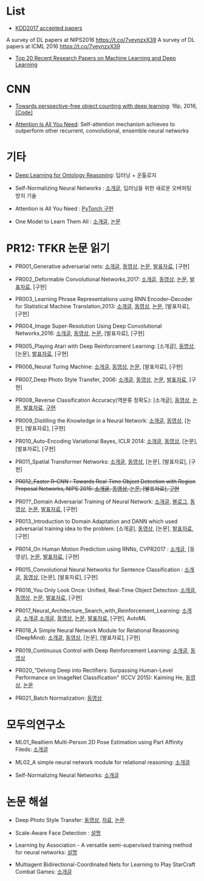 
# List

- [KDD2017 accepted papers](https://t.co/ScQ7iPgcMz)

A survey of DL papers at NIPS2016 https://t.co/7veynzxX39
A survey of DL papers at ICML 2016 https://t.co/7veynzxX39

- [Top 20 Recent Research Papers on Machine Learning and Deep Learning](http://www.kdnuggets.com/2017/04/top-20-papers-machine-learning.html#.WUsfbiim0As.facebook)

# CNN
- [Towards perspective-free object counting with deep learning](http://agamenon.tsc.uah.es/Investigacion/gram/publications/eccv2016-onoro.pdf): 16p, 2016, [[Code]](https://github.com/gramuah/ccnn)


- [Attention Is All You Need](https://arxiv.org/abs/1706.03762v1): Self-attention mechanism achieves to outperform other recurrent, convolutional, ensemble neural networks



# 기타
- [Deep Learning for Ontology Reasoning](https://scirate.com/arxiv/1705.10342): 딥러닝 + 온톨로지

- Self-Normalizing Neural Networks : [소개글](https://www.facebook.com/groups/keras.py/permalink/753992224781804/), 딥러닝을 위한 새로운 오버피팅 방지 기술

- Attention is All You Need :  [PyTorch 구현](https://github.com/jadore801120/attention-is-all-you-need-pytorch)

- One Model to Learn Them All : [소개글](https://www.facebook.com/groups/modulabs/permalink/1391014227630423/), [논문](https://arxiv.org/pdf/1706.05137.pdf)


# PR12: TFKR 논문 읽기


- PR001_Generative adversarial nets: [소개글](https://facebook.com/255834461424286_456848987989498), [동영상](https://youtu.be/L3hz57whyNw?list=PLlMkM4tgfjnJhhd4wn5aj8fVTYJwIpWkS), [논문](https://arxiv.org/abs/1406.2661), [발표자료](https://www.slideshare.net/thinkingfactory/pr12-intro-to-gans-jaejun-yoo), [구현]

- PR002_Deformable Convolutional Networks,2017: [소개글](https://facebook.com/255834461424286_456867717987625), [동영상](https://youtu.be/RRwaz0fBQ0Y?list=PLlMkM4tgfjnJhhd4wn5aj8fVTYJwIpWkS), [논문](https://arxiv.org/abs/1703.06211), [발표자료](https://www.slideshare.net/TerryTaewoongUm/deformable-convolutional-network-2017), [구현]

- PR003_Learning Phrase Representations using RNN Encoder–Decoder
for Statistical Machine Translation,2013: [소개글](https://www.facebook.com/groups/TensorFlowKR/permalink/460437077630689/), [동영상](https://youtu.be/_Dp8u97_rQ0?list=PLlMkM4tgfjnJhhd4wn5aj8fVTYJwIpWkS), [논문](https://arxiv.org/pdf/1406.1078.pdf), [발표자료], [구현]

- PR004_Image Super-Resolution Using Deep Convolutional Networks,2016: [소개글](https://facebook.com/255834461424286_460447074296356), [동영상](https://youtu.be/1jGr_OFyfa0?list=PLlMkM4tgfjnJhhd4wn5aj8fVTYJwIpWkS), [논문](https://arxiv.org/abs/1501.00092), [발표자료], [구현]

- PR005_Playing Atari with Deep Reinforcement Learning: [소개글], [동영상](https://youtu.be/V7_cNTfm2i8?list=PLlMkM4tgfjnJhhd4wn5aj8fVTYJwIpWkS), [논문], [발표자료](https://slack-files.com/T1UHM6UEN-F5ALD2W6T-7306fcba70), [구현]

- PR006_Neural Turing Machine: [소개글](https://facebook.com/255834461424286_468636733477390), [동영상](https://youtu.be/2wbDiZCWQtY?list=PLlMkM4tgfjnJhhd4wn5aj8fVTYJwIpWkS), [논문](https://arxiv.org/pdf/1410.5401.pdf), [발표자료], [구현]

- PR007_Deep Photo Style Transfer, 2006: [소개글](https://facebook.com/255834461424286_470290173312046), [동영상](https://youtu.be/YF6nLVDlznE?list=PLlMkM4tgfjnJhhd4wn5aj8fVTYJwIpWkS), [논문](https://arxiv.org/abs/1703.07511), [발표자료](http://www.modulabs.co.kr/DeepLAB_library/13532), [구현]

- PR008_Reverse Classification Accuracy(역분류 정확도): [소개글], [동영상](https://youtu.be/jbnjzyJDldA?list=PLlMkM4tgfjnJhhd4wn5aj8fVTYJwIpWkS), [논문](https://arxiv.org/abs/1702.03407), [발표자료](), [구현]()

- PR009_Distilling the Knowledge in a Neural Network: [소개글](https://facebook.com/255834461424286_473671159640614), [동영상](https://youtu.be/tOItokBZSfU?list=PLlMkM4tgfjnJhhd4wn5aj8fVTYJwIpWkS), [논문], [발표자료], [구현]

- PR010_Auto-Encoding Variational Bayes, ICLR 2014: [소개글](https://facebook.com/255834461424286_474152259592504), [동영상](https://youtu.be/KYA-GEhObIs?list=PLlMkM4tgfjnJhhd4wn5aj8fVTYJwIpWkS), [논문], [발표자료], [구현]

- PR011_Spatial Transformer Networks: [소개글](https://facebook.com/255834461424286_476999555974441), [동영상](https://youtu.be/Rv3osRZWGbg?list=PLlMkM4tgfjnJhhd4wn5aj8fVTYJwIpWkS), [논문], [발표자료], [구현]

- ~~PR012_Faster R-CNN : Towards Real-Time Object Detection with Region Proposal Networks, NIPS 2015: [소개글](https://facebook.com/255834461424286_477006445973752), [동영상](https://youtu.be/kcPAGIgBGRs?list=PLlMkM4tgfjnJhhd4wn5aj8fVTYJwIpWkS), [논문](https://arxiv.org/abs/1506.01497), [발표자료], [구현](https://github.com/rbgirshick/py-faster-rcnn)~~

- PR0??_Domain Adversarial Training of Neural Network: [소개글](https://facebook.com/255834461424286_480552242285839), [블로그](http://jaejunyoo.blogspot.com/2017/01/domain-adversarial-training-of-neural.html), [동영상](https://www.facebook.com/groups/TensorFlowKR/permalink/480552242285839/), [논문](http://www.jmlr.org/papers/volume17/15-239/source/15-239.pdf), [발표자료](https://www.slideshare.net/thinkingfactory/pr12-dann-jaejun-yoo), [구현]

- PR013_Introduction to Domain Adaptation and DANN which used adversarial training idea to the problem: [소개글], [동영상](https://youtu.be/n2J7giHrS-Y?list=PLlMkM4tgfjnJhhd4wn5aj8fVTYJwIpWkS), [논문], [발표자료](https://www.slideshare.net/thinkingfactory/pr12-dann-jaejun-yoo), [구현]

- PR014_On Human Motion Prediction using RNNs, CVPR2017 : [소개글](https://facebook.com/255834461424286_480775988930131), [동영상], [논문](https://arxiv.org/abs/1705.02445), [발표자료](https://www.slideshare.net/TerryTaewoongUm/human-motion-forecasting-generation-with-rnns), [구현]

- PR015_Convolutional Neural Networks for Sentence Classification : [소개글](https://www.facebook.com/groups/TensorFlowKR/permalink/484352418572488/), [동영상](https://youtu.be/IRB2vXSet2E), [논문], [발표자료], [구현]

- PR016_You Only Look Once: Unified, Real-Time Object Detection: [소개글](https://www.facebook.com/groups/TensorFlowKR/permalink/488625768145153/), [동영상](https://www.youtube.com/watch?v=eTDcoeqj1_w&feature=youtu.be), [논문](https://arxiv.org/abs/1506.02640), [발표자료](https://www.slideshare.net/TaegyunJeon1/pr12-you-only-look-once-yolo-unified-realtime-object-detection), [구현]

- PR017_Neural_Architecture_Search_with_Reinforcement_Learning: [소개글](https://facebook.com/255834461424286_488630314811365), [소개글](https://www.facebook.com/groups/modulabs/permalink/1361230430608803/?comment_id=1361258780605968&reply_comment_id=1361411910590655&notif_t=group_comment_reply&notif_id=1497283173211249),[소개글](http://fbsight.com/t/6-18-pr12/111946), [동영상](https://youtu.be/XP3vyVrrt3Q), [논문](https://openreview.net/pdf?id=r1Ue8Hcxg), [발표자료](https://www.slideshare.net/KihoSuh/neural-architecture-search-with-reinforcement-learning-76883153), [구현], AutoML

- PR018_A Simple Neural Network Module for Relational Reasoning (DeepMind): [소개글](http://fbsight.com/t/pr12-rn/114562), [동영상](https://youtu.be/Lb1PVpFp9F8), [논문], [발표자료], [구현]

- PR019_Continuous Control with Deep Reinforcement Learning: [소개글](https://www.facebook.com/groups/TensorFlowKR/permalink/492666301074433/), [동영상](https://youtu.be/h2WSVBAC1t4?list=PLlMkM4tgfjnJhhd4wn5aj8fVTYJwIpWkS)

- PR020_"Delving Deep into Rectifiers: Surpassing Human-Level Performance on ImageNet Classification" (ICCV 2015): Kaiming He, [동영상](https://youtu.be/absOinFeGv0
), [논문](https://arxiv.org/abs/1502.01852)

- PR021_Batch Normalization: [동영상](https://youtu.be/TDx8iZHwFtM?list=PLlMkM4tgfjnJhhd4wn5aj8fVTYJwIpWkS)

# 모두의연구소


- ML01_Realtiem Multi-Person 2D Pose Estimation using Part Affinity Fileds: [소개글](https://www.facebook.com/groups/modulabs/permalink/1375661909165655/)

- ML02_A simple neural network module for relational reasoning: [소개글](https://www.facebook.com/groups/modulabs/permalink/1368490903216089/)

- Self-Normalizing Neural Networks: [소개글](https://www.facebook.com/groups/modulabs/permalink/1368448333220346/)

# 논문 해설

- Deep Photo Style Transfer: [동영상]( https://www.facebook.com/DrSonicwave/videos/1562824043750262/), [자료](http://www.modulabs.co.kr/DeepLAB_library/13532), [논문](https://arxiv.org/abs/1703.07511)

- Scale-Aware Face Detection : [설명](https://www.facebook.com/groups/TensorFlowKR/permalink/497539923920404/)

- Learning by Association - A versatile semi-supervised training method for neural networks: [설명](http://jaejunyoo.blogspot.com/2017/07/learning-by-association-versatile-semi-supervised-training.html)

- Multiagent Bidirectional-Coordinated Nets for Learning to Play StarCraft Combat Games: [소개글](https://www.facebook.com/groups/TensorFlowKR/permalink/491011871239876/)
